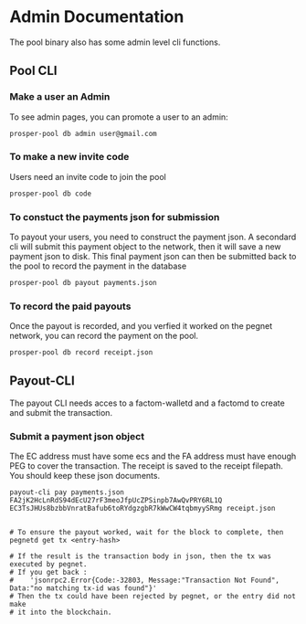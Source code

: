 # Admin Documentation

The pool binary also has some admin level cli functions.

## Pool CLI

### Make a user an Admin

To see admin pages, you can promote a user to an admin:

```bash
prosper-pool db admin user@gmail.com
```

### To make a new invite code

Users need an invite code to join the pool

```bash
prosper-pool db code
```

### To constuct the payments json for submission

To payout your users, you need to construct the payment json. A secondard cli will submit this payment object to the network, then it will save a new payment json to disk. This final payment json can then be submitted back to the pool to record the payment in the database

```bash
prosper-pool db payout payments.json
```

### To record the paid payouts

Once the payout is recorded, and you verfied it worked on the pegnet network, you can record the payment on the pool.

```bash
prosper-pool db record receipt.json
```

## Payout-CLI

The payout CLI needs acces to a factom-walletd and a factomd to create and submit the transaction.

### Submit a payment json object

The EC address must have some ecs and the FA address must have enough PEG to cover the transaction. The receipt is saved to the receipt filepath. You should keep these json documents.

```
payout-cli pay payments.json FA2jK2HcLnRdS94dEcU27rF3meoJfpUcZPSinpb7AwQvPRY6RL1Q EC3TsJHUs8bzbbVnratBafub6toRYdgzgbR7kWwCW4tqbmyySRmg receipt.json


# To ensure the payout worked, wait for the block to complete, then
pegnetd get tx <entry-hash>

# If the result is the transaction body in json, then the tx was executed by pegnet.
# If you get back :
#    'jsonrpc2.Error{Code:-32803, Message:"Transaction Not Found", Data:"no matching tx-id was found"}'
# Then the tx could have been rejected by pegnet, or the entry did not make
# it into the blockchain.

```
